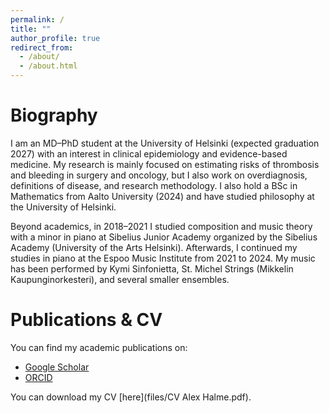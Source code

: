 ```yaml
---
permalink: /
title: ""
author_profile: true
redirect_from: 
  - /about/
  - /about.html
---
```

Biography
=====
I am an MD–PhD student at the University of Helsinki (expected graduation 2027) with an interest in clinical epidemiology and evidence-based medicine. My research is mainly focused on estimating risks of thrombosis and bleeding in surgery and oncology,
but I also work on overdiagnosis, definitions of disease, and research methodology. I also hold a BSc in Mathematics from Aalto University (2024) and have studied philosophy at the University of Helsinki.

Beyond academics, in 2018–2021 I studied composition and music theory with a minor in piano at Sibelius Junior Academy
organized by the Sibelius Academy (University of the Arts Helsinki). Afterwards, I continued my studies in piano at the Espoo
Music Institute from 2021 to 2024. My music has been performed by Kymi Sinfonietta, St. Michel Strings (Mikkelin Kaupunginorkesteri),
and several smaller ensembles.

Publications & CV
=====
You can find my academic publications on:
- [Google Scholar](https://scholar.google.fi/citations?user=8Upg7wUAAAAJ)
- [ORCID](https://orcid.org/0000-0001-6597-818X)

You can download my CV [here](files/CV Alex Halme.pdf).